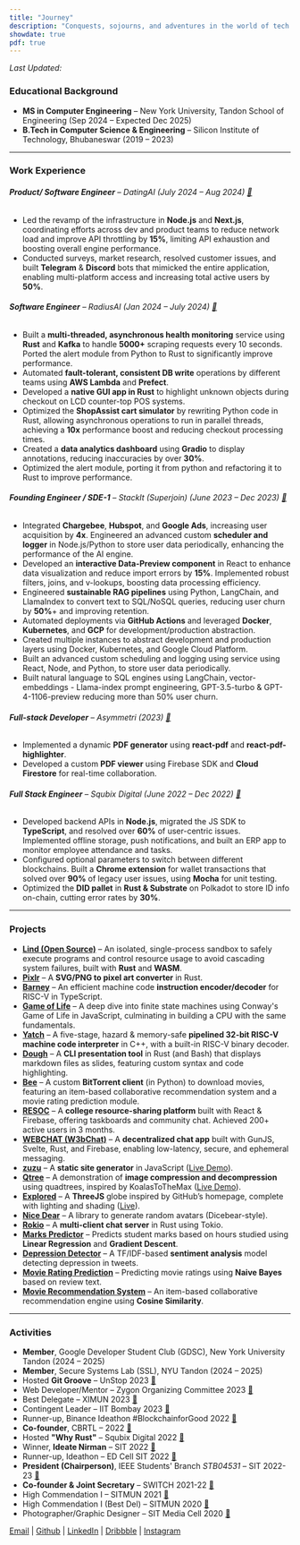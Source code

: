 ```yaml
---
title: "Journey"
description: "Conquests, sojourns, and adventures in the world of tech."
showdate: true
pdf: true
---
```

<script type="module" src="/assets/js/cv/main.js"></script>
*Last Updated: <span class="update-date-time"></span>*

### Educational Background

- **MS in Computer Engineering** – New York University, Tandon School of Engineering (Sep 2024 – Expected Dec 2025)
- **B.Tech in Computer Science & Engineering** – Silicon Institute of Technology, Bhubaneswar (2019 – 2023)

---

### Work Experience

###### **Product/ Software Engineer** – DatingAI (July 2024 – Aug 2024) [🔗](https://datingai.pro)
- Led the revamp of the infrastructure in **Node.js** and **Next.js**, coordinating efforts across dev and product teams to reduce network load and improve API throttling by **15%**, limiting API exhaustion and boosting overall engine performance.
- Conducted surveys, market research, resolved customer issues, and built **Telegram** & **Discord** bots that mimicked the entire application, enabling multi-platform access and increasing total active users by **50%**.

###### **Software Engineer** – RadiusAI (Jan 2024 – July 2024) [🔗](https://radius.ai)
- Built a **multi-threaded, asynchronous health monitoring** service using **Rust** and **Kafka** to handle **5000+** scraping requests every 10 seconds. Ported the alert module from Python to Rust to significantly improve performance.
- Automated **fault-tolerant, consistent DB write** operations by different teams using **AWS Lambda** and **Prefect**.
- Developed a **native GUI app in Rust** to highlight unknown objects during checkout on LCD counter-top POS systems.
- Optimized the **ShopAssist cart simulator** by rewriting Python code in Rust, allowing asynchronous operations to run in parallel threads, achieving a **10x** performance boost and reducing checkout processing times.
- Created a **data analytics dashboard** using **Gradio** to display annotations, reducing inaccuracies by over **30%**.
- Optimized the alert module, porting it from python and refactoring it to Rust to improve performance.

###### **Founding Engineer / SDE-1** – StackIt (Superjoin) (June 2023 – Dec 2023) [🔗](https://nowstackit.com)

- Integrated **Chargebee**, **Hubspot**, and **Google Ads**, increasing user acquisition by **4x**. Engineered an advanced custom **scheduler and logger** in Node.js/Python to store user data periodically, enhancing the performance of the AI engine.
- Developed an **interactive Data-Preview component** in React to enhance data visualization and reduce import errors by **15%**. Implemented robust filters, joins, and v-lookups, boosting data processing efficiency.
- Engineered **sustainable RAG pipelines** using Python, LangChain, and LlamaIndex to convert text to SQL/NoSQL queries, reducing user churn by **50%**+ and improving retention.
- Automated deployments via **GitHub Actions** and leveraged **Docker**, **Kubernetes**, and **GCP** for development/production abstraction.
- Created multiple instances to abstract development and production layers using Docker, Kubernetes, and Google Cloud Platform.
- Built an advanced custom scheduling and logging using service using React, Node, and Python, to store user data periodically.
- Built natural language to SQL engines using LangChain, vector-embeddings - Llama-index prompt engineering, GPT-3.5-turbo & GPT-4-1106-preview reducing more than 50% user churn.
###### **Full-stack Developer** – Asymmetri (2023) [🔗](https://www.linkedin.com/company/asymmetri/)
- Implemented a dynamic **PDF generator** using **react-pdf** and **react-pdf-highlighter**.
- Developed a custom **PDF viewer** using Firebase SDK and **Cloud Firestore** for real-time collaboration.

###### **Full Stack Engineer** – Squbix Digital (June 2022 – Dec 2022) [🔗](https://drive.google.com/file/d/1Pr6ttzQEk0Bj83pxCafFloiKx7KYOLJX/view?usp=sharing)
- Developed backend APIs in **Node.js**, migrated the JS SDK to **TypeScript**, and resolved over **60%** of user-centric issues. Implemented offline storage, push notifications, and built an ERP app to monitor employee attendance and tasks.
- Configured optional parameters to switch between different blockchains. Built a **Chrome extension** for wallet transactions that solved over **90%** of legacy user issues, using **Mocha** for unit testing.
- Optimized the **DID pallet** in **Rust & Substrate** on Polkadot to store ID info on-chain, cutting error rates by **30%**.

---

### Projects

- **[Lind (Open Source)](https://github.com/Lind-Project/)** – An isolated, single-process sandbox to safely execute programs and control resource usage to avoid cascading system failures, built with **Rust** and **WASM**.
- **[Pixlr](https://github.com/fuzzymf/pixlr)** – A **SVG/PNG to pixel art converter** in Rust.
- **[Barney](https://github.com/fuzzymf/barney)** – An efficient machine code **instruction encoder/decoder** for RISC-V in TypeScript.
- **[Game of Life](https://anubhavp.dev/blog/gameoflife.html)** – A deep dive into finite state machines using Conway's Game of Life in JavaScript, culminating in building a CPU with the same fundamentals.
- **[Yatch](https://github.com/fuzzymf/yatch)** – A five-stage, hazard & memory-safe **pipelined 32-bit RISC-V machine code interpreter** in C++, with a built-in RISC-V binary decoder.
- **[Dough](https://github.com/fuzzymf/dough)** – A **CLI presentation tool** in Rust (and Bash) that displays markdown files as slides, featuring custom syntax and code highlighting.
- **[Bee](https://github.com/fuzzymf/b)** – A custom **BitTorrent client** (in Python) to download movies, featuring an item-based collaborative recommendation system and a movie rating prediction module.
- **[RESOC](https://github.com/fuzzymf/resoc)** – A **college resource-sharing platform** built with React & Firebase, offering taskboards and community chat. Achieved 200+ active users in 3 months.
- **[WEBCHAT (W3bChat)](https://github.com/fuzzymf/w3bchat-dapp)** – A **decentralized chat app** built with GunJS, Svelte, Rust, and Firebase, enabling low-latency, secure, and ephemeral messaging.
- **[zuzu](https://github.com/fuzzymf/zuzu/)** – A **static site generator** in JavaScript ([Live Demo](https://anubhavp.dev/zuzu/)).
- **[Qtree](https://github.com/fuzzymf/qd-compression)** – A demonstration of **image compression and decompression** using quadtrees, inspired by KoalasToTheMax ([Live Demo](https://anubhavp.dev/blog/qtree/)).
- **[Explored](https://github.com/fuzzymf/explored)** – A **ThreeJS** globe inspired by GitHub’s homepage, complete with lighting and shading ([Live](https://anubhavp.dev/explored/)).
- **[Nice Dear](https://github.com/fuzzymf/nicedear)** – A library to generate random avatars (Dicebear-style).
- **[Rokio](https://github.com/fuzzymf/rust-tokio-chat-server)** – A **multi-client chat server** in Rust using Tokio.
- **[Marks Predictor](https://github.com/fuzzymf/Marks-predictor)** – Predicts student marks based on hours studied using **Linear Regression** and **Gradient Descent**.
- **[Depression Detector](https://github.com/fuzzymf/Detecting-Depression-in-Tweets)** – A TF/IDF-based **sentiment analysis** model detecting depression in tweets.
- **[Movie Rating Prediction](https://github.com/fuzzymf/Movie-rating-prediction)** – Predicting movie ratings using **Naive Bayes** based on review text.
- **[Movie Recommendation System](https://github.com/fuzzymf/Movie-recommendation)** – An item-based collaborative recommendation engine using **Cosine Similarity**.

---

### Activities

- **Member**, Google Developer Student Club (GDSC), New York University Tandon (2024 – 2025)
- **Member**, Secure Systems Lab (SSL), NYU Tandon (2024 – 2025)
- Hosted **Git Groove** – UnStop 2023 [🔗](https://www.linkedin.com/posts/anubhabpatnaik0530_git-groove-getting-into-the-rhythm-of-version-activity-7050527332519862272-jniz?utm_source=share&utm_medium=member_desktop)
- Web Developer/Mentor – Zygon Organizing Committee 2023 [🔗](https://drive.google.com/file/d/1Xqf9fN3ABCQli4tqEc39RKe3iXkqf-sx/view?usp=share_link)
- Best Delegate – XIMUN 2023 [🔗](https://drive.google.com/file/d/1vTZl3K2kRTJgDgFr3lN5mxSaz7pnwvc2/view?usp=sharing)
- Contingent Leader – IIT Bombay 2023 [🔗](https://drive.google.com/file/d/1NMJChzaUcKUKqYJJW3EEGX2WogZyVPJh/view?usp=sharing)
- Runner-up, Binance Ideathon #BlockchainforGood 2022 [🔗](https://drive.google.com/file/d/1IcDC_7L4bw-PPsLsNhH9cS2ezDynDAMB/view?usp=share_🔗)
- **Co-founder**, CBRTL – 2022 [🔗](https://cbrtl.github.io)
- Hosted **"Why Rust"** – Squbix Digital 2022 [🔗](https://www.linkedin.com/posts/anubhabpatnaik0530_i-hosted-a-tech-talk-last-week-and-it-went-activity-6987708219385122816-aq9z?utm_source=share&utm_medium=member_desktop)
- Winner, **Ideate Nirman** – SIT 2022 [🔗](https://drive.google.com/file/d/1i--TyXYDPxMN5IbokTzFoTGE4K-rnpXM/view?usp=share_link)
- Runner-up, Ideathon – ED Cell SIT 2022 [🔗](https://drive.google.com/file/d/1i--TyXYDPxMN5IbokTzFoTGE4K-rnpXM/view?usp=share_link)
- **President (Chairperson)**, IEEE Students' Branch *STB04531* – SIT 2022-23 [🔗](https://drive.google.com/file/d/1sbO7gOwsointY-x7aWPB8DfyrTFsCugl/view?usp=sharing)
- **Co-founder & Joint Secretary** – SWITCH 2021-22 [🔗](https://drive.google.com/file/d/1Zub7ui2WCRYgN7tM0G8p-dbeFLirGR-d/view?usp=sharing)
- High Commendation I – SITMUN 2021 [🔗](https://drive.google.com/file/d/1RI8fXtCTYrlYlX-dnGvfQQ76CHx0AEaq/view?usp=sharing)
- High Commendation I (Best Del) – SITMUN 2020 [🔗](https://drive.google.com/file/d/1nbwySBjw8uUQH9bWY_vR0SeXt8x4B54M/view?usp=sharing)
- Photographer/Graphic Designer – SIT Media Cell 2020 [🔗](https://drive.google.com/file/d/1z91iZPJxbJAIusamhn9BtrjMRN7pVH7k/view?usp=drivesdk)

[Email](mailto:anubhabr50@gmail.com) |
[Github](https://github.com/fuzzymf) |
[LinkedIn](https://www.linkedin.com/in/anubhabpatnaik/) |
[Dribbble](https://dribbble.com/fuzzymf) |
[Instagram](https://www.instagram.com/anubhavclicks/)

<span class="download-cv"></span>
